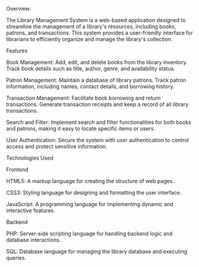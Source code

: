 Overview:

The Library Management System is a web-based application designed to streamline the management of a library's resources, including books, patrons, and transactions. This system provides a user-friendly interface for librarians to efficiently organize and manage the library's collection.

Features

Book Management:
Add, edit, and delete books from the library inventory.
Track book details such as title, author, genre, and availability status.

Patron Management:
Maintain a database of library patrons.
Track patron information, including names, contact details, and borrowing history.

Transaction Management:
Facilitate book borrowing and return transactions.
Generate transaction receipts and keep a record of all library transactions.

Search and Filter:
Implement search and filter functionalities for both books and patrons, making it easy to locate specific items or users.

User Authentication:
Secure the system with user authentication to control access and protect sensitive information.

Technologies Used

Frontend

HTML5: A markup language for creating the structure of web pages.

CSS3: Styling language for designing and formatting the user interface.

JavaScript: A programming language for implementing dynamic and interactive features.

Backend

PHP: Server-side scripting language for handling backend logic and database interactions.

SQL: Database language for managing the library database and executing queries.

